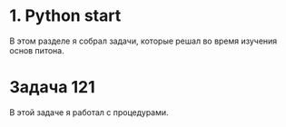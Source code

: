 # 1. Python start
В этом разделе я собрал задачи, которые решал во время изучения основ питона.

# Задача 121
В этой задаче я работал с процедурами.